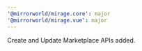 ```yaml
---
'@mirrorworld/mirage.core': major
'@mirrorworld/mirage.vue': major
---
```


Create and Update Marketplace APIs added.
